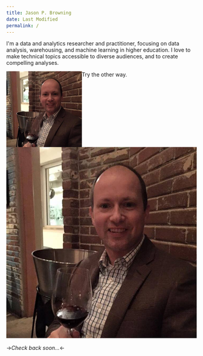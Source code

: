 ```yaml
---
title: Jason P. Browning 
date: Last Modified 
permalink: / 
---
```

I'm a data and analytics researcher and practitioner, focusing on data analysis, warehousing, and machine learning in higher education.  I love to make technical topics accessible to diverse audiences, and to create compelling analyses.

<img align="left" width="200" height="200" src="/content/images/jason-wine.jpg" alt="Author enjoys a glass." style="width: 200px; height: 200px;">

Try the other way.

![The author enjoys a glass of wine.](/content/images/jason-wine.jpg)

->*Check back soon...*<-